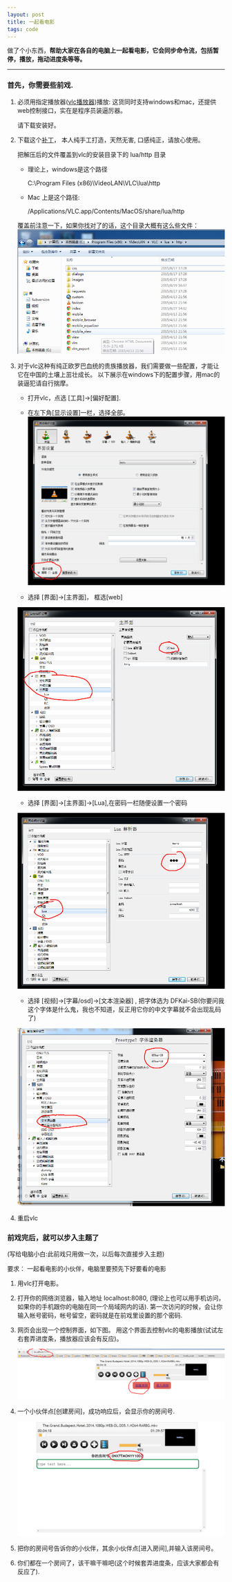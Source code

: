 ```yaml
---
layout: post
title: 一起看电影
tags: code
---
```


做了个小东西，**帮助大家在各自的电脑上一起看电影，它会同步命令流，包括暂停，播放，拖动进度条等等。**

-----

### 首先，你需要些前戏.

1. 必须用指定播放器([vlc播放器](http://www.videolan.org/vlc/))播放: 这货同时支持windows和mac，还提供web控制接口，实在是程序员装逼厉器。

   请下载安装好。

2. 下载这个[补丁](/downloads/vlc.zip)， 本人纯手工打造，天然无害, 口感纯正，请放心使用。

   把解压后的文件覆盖到vlc的安装目录下的 lua/http 目录

   - 理论上，windows是这个路径

        C:\Program Files (x86)\VideoLAN\VLC\lua\http

   - Mac 上是这个路径:
 
        /Applications/VLC.app/Contents/MacOS/share/lua/http

   覆盖前注意一下，如果你找对了的话，这个目录大概有这么些文件：
   ![](/images/yue_0.png)

    
3. 对于vlc这种有纯正欧罗巴血统的贵族播放器，我们需要做一些配置，才能让它在中国的土壤上茁壮成长。 以下展示在windows下的配置步骤，用mac的装逼犯请自行揣摩。

   - 打开vlc，点选 [工具]->[偏好配置].

   - 在左下角[显示设置]一栏，选择全部。
   ![](/images/yue_1.png)

   - 选择 [界面]->[主界面]， 框选[web]

    ![](/images/yue_2.png)

   - 选择 [界面]->[主界面]->[Lua],在密码一栏随便设置一个密码

   ![](/images/yue_3.png)

   - 选择 [视频]->[字幕/osd]->[文本渲染器] , 把字体选为 DFKai-SB(你要问我这个字体是什么鬼，我也不知道，反正用它你的中文字幕就不会出现乱码了)

    ![](/images/yue_4.png)

5. 重启vlc

### 前戏完后，就可以步入主题了

(写给电脑小白:此前戏只用做一次，以后每次直接步入主题)

要求： 一起看电影的小伙伴，电脑里要预先下好要看的电影

1. 用vlc打开电影。

2. 打开你的网络浏览器，输入地址 localhost:8080, (理论上也可以用手机访问，如果你的手机跟你的电脑在同一个局域网内的话). 第一次访问的时候，会让你输入帐号密码，帐号留空，密码就是在前戏里设置的那个密码.

3. 网页会出现一个控制界面，如下图。 用这个界面去控制vlc的电影播放(试试左右套弄进度条，播放器应该会有反应)。

    ![](/images/yue_5.png)

4. 一个小伙伴点[创建房间]，成功响应后，会显示你的房间号.
  
    ![](/images/yue_6.png)

5.  把你的房间号告诉你的小伙伴，其余小伙伴点[进入房间],并输入该房间号。

6. 你们都在一个房间了，该干嘛干嘛吧(这个时候套弄进度条，应该大家都会有反应了).


